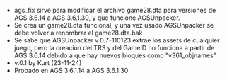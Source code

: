 - ags_fix sirve para modificar el archivo game28.dta para versiones de AGS 3.6.14 a AGS 3.6.1.30, y que funcione AGSUnpacker.
- Se crea un game28.dta funcional, y una vez usado AGSUnpacker se debe volver a renombrar el game28.dta.bak
- Se sabe que AGSUnpacker v.0.7-110123 extrae los assets de cualquier juego, pero la creación del TRS y del GameID no funciona a partir de AGS 3.6.14 debido a que hay nuevos bloques como "v361_objnames" 
- v.0.1 by Kurt (23-11-24)
- Probado en AGS 3.6.1.14 a AGS 3.6.1.30
